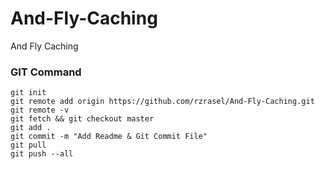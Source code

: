 # And-Fly-Caching
And Fly Caching

### GIT Command
```git_command
git init
git remote add origin https://github.com/rzrasel/And-Fly-Caching.git
git remote -v
git fetch && git checkout master
git add .
git commit -m "Add Readme & Git Commit File"
git pull
git push --all
```